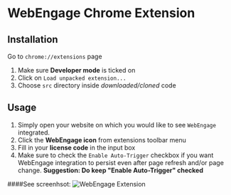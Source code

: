 WebEngage Chrome Extension
==============

## Installation
Go to `chrome://extensions` page
1. Make sure **Developer mode** is ticked on 
2. Click on `Load unpacked extension...`
3. Choose `src` directory inside *downloaded/cloned* code

## Usage

1. Simply open your website on which you would like to see `WebEngage` integrated.
2. Click the **WebEngage icon** from extensions toolbar menu
3. Fill in your **license code** in the input box
4. Make sure to check the `Enable Auto-Trigger` checkbox if you want WebEngage integration to persist even after page refresh and/or page change. 
**Suggestion: Do keep "Enable Auto-Trigger" checked**

####See screenhsot:
![WebEngage Extension](http://s13.postimg.org/sp8yb5gdz/Screen_Shot_2015_12_01_at_3_47_20_pm.png "WebEngage Extension")
